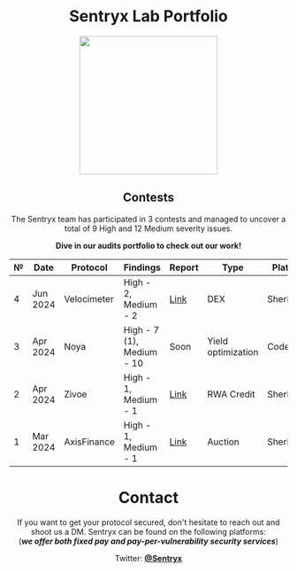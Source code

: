 <center>

# Sentryx Lab Portfolio

<img src="https://pbs.twimg.com/profile_banners/1775568945090646016/1712167433/1500x500" height="250">

## Contests

The Sentryx team has participated in 3 contests and managed to uncover a total of 9 High and 12 Medium severity issues.

**Dive in our audits portfolio to check out our work!**

| № | Date | Protocol |  Findings | Report | Type | Platform | Details |
|--------|----------|------|-------------|-----------|------|------|------|
|4|Jun 2024|Velocimeter| High - 2, Medium - 2|[Link](/contests/Velocimeter-06-24.md)|DEX|Sherlock|-|
|3|Apr 2024|Noya| High - 7 (1), Medium - 10 | Soon|Yield optimization|Code4rena| 4th place|
|2|Apr 2024|Zivoe| High - 1, Medium - 1| [Link](/contests/Zivoe-04-24.md)|RWA Credit|Sherlock|-|
|1|Mar 2024|AxisFinance| High - 1, Medium - 1| [Link](/contests/AxisFinance-03-24.md)|Auction|Sherlock|-|

# Contact

If you want to get your protocol secured, don't hesitate to reach out and shoot us a DM. Sentryx can be found on the
following platforms:\
(***we offer both fixed pay and pay-per-vulnerability security services***)

Twitter: [**@Sentryx**](https://x.com/sentryxsec)

</center>
